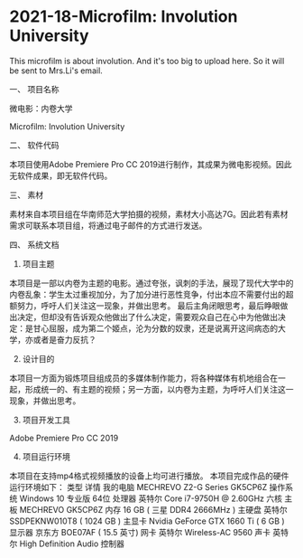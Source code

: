 # 2021-18-Microfilm: Involution University
This microfilm is about involution.
And it's too big to upload here.
So it will be sent to Mrs.Li's email.

一、	项目名称

微电影：内卷大学

Microfilm: Involution University

二、	软件代码

本项目使用Adobe Premiere Pro CC 2019进行制作，其成果为微电影视频。因此无软件成果，即无软件代码。

三、	素材

素材来自本项目组在华南师范大学拍摄的视频，素材大小高达7G。因此若有素材需求可联系本项目组，将通过电子邮件的方式进行发送。

四、	系统文档

1.	项目主题

本项目是一部以内卷为主题的电影。通过夸张，讽刺的手法，展现了现代大学中的内卷乱象：学生太过重视加分，为了加分进行恶性竞争，付出本应不需要付出的超额努力，呼吁人们关注这一现象，并做出思考。
最后主角闭眼思考，最后睁眼做出决定，但却没有告诉观众他做出了什么决定，需要观众自己在心中为他做出决定：是甘心屈服，成为第二个姬点，沦为分数的奴隶，还是说离开这间病态的大学，亦或者是奋力反抗？

2.	设计目的

本项目一方面为锻炼项目组成员的多媒体制作能力，将各种媒体有机地组合在一起，形成统一的、有主题的视频；另一方面，以内卷为主题，为呼吁人们关注这一现象，并做出思考。

3.	项目开发工具

Adobe Premiere Pro CC 2019

4.	项目运行环境

本项目在支持mp4格式视频播放的设备上均可进行播放。
本项目完成作品的硬件运行环境如下：
类型	详情
我的电脑	MECHREVO Z2-G Series GK5CP6Z
操作系统	Windows 10 专业版 64位
处理器	英特尔 Core i7-9750H @ 2.60GHz 六核
主板	MECHREVO GK5CP6Z
内存	16 GB ( 三星 DDR4 2666MHz )
主硬盘	英特尔 SSDPEKNW010T8 ( 1024 GB )
主显卡	Nvidia GeForce GTX 1660 Ti ( 6 GB )
显示器	京东方 BOE07AF ( 15.5 英寸)
网卡	英特尔 Wireless-AC 9560
声卡	英特尔 High Definition Audio 控制器
